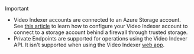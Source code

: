 
> [!IMPORTANT]
>  - Video Indexer accounts are connected to an Azure Storage account. See [this article](../storage-behind-firewall.md) to learn how to configure your Video Indexer account to connect to a storage account behind a firewall through trusted storage.
> - Private Endpoints are supported for operations using the Video Indexer API. It isn't supported when using the Video Indexer [web app](https://www.videoindexer.ai/).
